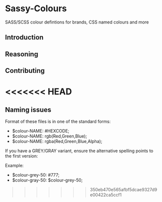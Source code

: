 # Sassy-Colours
SASS/SCSS colour defintions for brands, CSS named colours and more

## Introduction

## Reasoning

## Contributing
<<<<<<< HEAD
=======

## Naming issues

Format of these files is in one of the standard forms:

 * $colour-NAME:                      #HEXCODE;
 * $colour-NAME:                      rgb(Red,Green,Blue);
 * $colour-NAME:                      rgba(Red,Green,Blue,Alpha);


If you have a GREY/GRAY variant, ensure the alternative spelling points to the first version:

Example:

 *    $colour-grey-50:            #777;
 *    $colour-gray-50:            $colour-grey-50;
>>>>>>> 350eb470e565afbf5dcae9327d9e00422ca5ccf1
